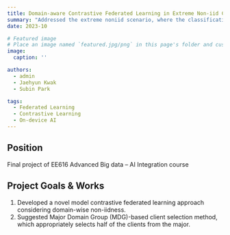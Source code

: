 ```yaml
---
title: Domain-aware Contrastive Federated Learning in Extreme Non-iid Conditions
summary: "Addressed the extreme noniid scenario, where the classification label and features are simultaneously non-iid via Domain-aware Contrastive Federated Learning with Major Domain Group Selection"
date: 2023-10

# Featured image
# Place an image named `featured.jpg/png` in this page's folder and customize its options here.
image:
  caption: ''

authors:
  - admin
  - Jaehyun Kwak
  - Subin Park

tags:
  - Federated Learning
  - Contrastive Learning
  - On-device AI
---
```


## Position

Final project of EE616 Advanced Big data – AI Integration course

## Project Goals & Works

1. Developed a novel model contrastive federated learning approach considering domain-wise non-iidness.
2. Suggested Major Domain Group (MDG)-based client selection method, which appropriately selects half of the clients from the major.